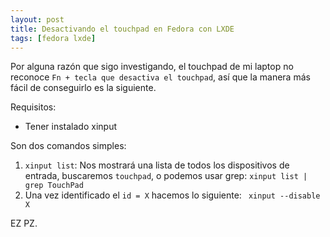 ```yaml
---
layout: post
title: Desactivando el touchpad en Fedora con LXDE  
tags: [fedora lxde]
---
```


Por alguna razón que sigo investigando, el touchpad de mi laptop no reconoce `Fn + tecla que desactiva el touchpad`, así que la manera más fácil de conseguirlo es la siguiente.

Requisitos:  
* Tener instalado xinput  

Son dos comandos simples:
1. `xinput list`: Nos mostrará una lista de todos los dispositivos de entrada, buscaremos `touchpad`, o podemos usar grep: `xinput list | grep TouchPad`  
2. Una vez identificado el `id = X` hacemos lo siguiente: ` xinput --disable X`  

EZ PZ.  

